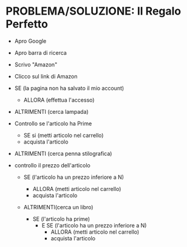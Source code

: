# PROBLEMA/SOLUZIONE: Il Regalo Perfetto

- Apro Google
- Apro barra di ricerca
- Scrivo "Amazon"
- Clicco sul link di Amazon

- SE (la pagina non ha salvato il mio account)
    - ALLORA (effettua l'accesso)
- ALTRIMENTI (cerca lampada)

- Controllo se l'articolo ha Prime
    - SE si (metti articolo nel carrello)
    - acquista l'articolo

- ALTRIMENTI (cerca penna stilografica)
- controllo il prezzo dell'articolo
    - SE (l'articolo ha un prezzo inferiore a N)
        - ALLORA (metti articolo nel carrello)
        - acquista l'articolo
    - ALTRIMENTI(cerca un libro)

        - SE (l'articolo ha prime)
            - E SE (l'articolo ha un prezzo inferiore a N)
                - ALLORA (metti articolo nel carrello)
                - acquista l'articolo
                
                